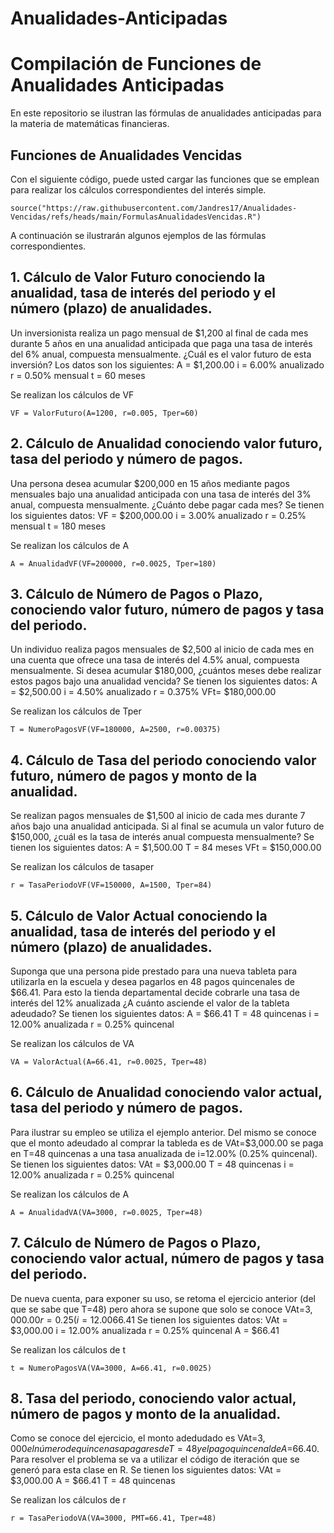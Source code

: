 # Anualidades-Anticipadas

# Compilación de Funciones de Anualidades Anticipadas
En este repositorio se ilustran las fórmulas de anualidades anticipadas para la materia de matemáticas financieras.

## Funciones de Anualidades Vencidas

Con el siguiente código, puede usted cargar las funciones que se emplean para realizar los cálculos correspondientes del interés simple.
```
source("https://raw.githubusercontent.com/Jandres17/Anualidades-Vencidas/refs/heads/main/FormulasAnualidadesVencidas.R")
```

A continuación se ilustrarán algunos ejemplos de las fórmulas correspondientes.

## 1. Cálculo de Valor Futuro conociendo la anualidad, tasa de interés del periodo y el número (plazo) de anualidades.

Un inversionista realiza un pago mensual de $1,200 al final de cada mes durante 5 años en una anualidad anticipada que paga una tasa de interés del 6% anual, compuesta mensualmente. ¿Cuál es el valor futuro de esta inversión?
Los datos son los siguientes:
A = $1,200.00
i = 6.00% anualizado
r = 0.50% mensual
t = 60 meses

Se realizan los cálculos de VF
```
VF = ValorFuturo(A=1200, r=0.005, Tper=60)
```

## 2. Cálculo de Anualidad conociendo valor futuro, tasa del periodo y número de pagos.

Una persona desea acumular $200,000 en 15 años mediante pagos mensuales bajo una anualidad anticipada con una tasa de interés del 3% anual, compuesta mensualmente. ¿Cuánto debe pagar cada mes?
Se tienen los siguientes datos:
VF = $200,000.00 
i = 3.00% anualizado
r = 0.25% mensual
t = 180 meses

Se realizan los cálculos de A
```
A = AnualidadVF(VF=200000, r=0.0025, Tper=180)
```

## 3. Cálculo de Número de Pagos o Plazo, conociendo valor futuro, número de pagos y tasa del periodo.

Un individuo realiza pagos mensuales de $2,500 al inicio de cada mes en una cuenta que ofrece una tasa de interés del 4.5% anual, compuesta mensualmente. Si desea acumular $180,000, ¿cuántos meses debe realizar estos pagos bajo una anualidad vencida?
Se tienen los siguientes datos:
A = $2,500.00
i = 4.50% anualizado
r = 0.375%
VFt= $180,000.00

Se realizan los cálculos de Tper
```
T = NumeroPagosVF(VF=180000, A=2500, r=0.00375)
```

## 4. Cálculo de Tasa del periodo conociendo valor futuro, número de pagos y monto de la anualidad.

Se realizan pagos mensuales de $1,500 al inicio de cada mes durante 7 años bajo una anualidad anticipada. Si al final se acumula un valor futuro de $150,000, ¿cuál es la tasa de interés anual compuesta mensualmente?
Se tienen los siguientes datos:
A = $1,500.00
T = 84 meses
VFt = $150,000.00

Se realizan los cálculos de tasaper
```
r = TasaPeriodoVF(VF=150000, A=1500, Tper=84)
```

## 5. Cálculo de Valor Actual conociendo la anualidad, tasa de interés del periodo y el número (plazo) de anualidades.

Suponga que una persona pide prestado para una nueva tableta para utilizarla en la escuela y desea pagarlos en 48 pagos quincenales de $66.41. Para esto la tienda departamental decide cobrarle una tasa de interés del 12% anualizada ¿A cuánto asciende el valor de la tableta adeudado?
Se tienen los siguientes datos:
A = $66.41 
T = 48 quincenas
i = 12.00% anualizada
r = 0.25% quincenal

Se realizan los cálculos de VA
```
VA = ValorActual(A=66.41, r=0.0025, Tper=48)
```

## 6. Cálculo de Anualidad conociendo valor actual, tasa del periodo y número de pagos.

Para ilustrar su empleo se utiliza el ejemplo anterior. Del mismo se conoce que el monto adeudado al comprar la tableda es de VAt=$3,000.00 se paga en T=48 quincenas a una tasa anualizada de i=12.00% (0.25% quincenal).
Se tienen los siguientes datos:
VAt = $3,000.00
T = 48 quincenas
i = 12.00% anualizada
r = 0.25% quincenal

Se realizan los cálculos de A
```
A = AnualidadVA(VA=3000, r=0.0025, Tper=48)
```

## 7. Cálculo de Número de Pagos o Plazo, conociendo valor actual, número de pagos y tasa del periodo.

De nueva cuenta, para exponer su uso, se retoma el ejercicio anterior (del que se sabe que T=48) pero ahora se supone que solo se conoce VAt=$3,000.00 r=0.25 (i=12.00%) y A=$66.41
Se tienen los siguientes datos:
VAt = $3,000.00
i = 12.00% anualizada
r = 0.25% quincenal
A = $66.41 

Se realizan los cálculos de t
```
t = NumeroPagosVA(VA=3000, A=66.41, r=0.0025)
```

## 8. Tasa del periodo, conociendo valor actual, número de pagos y monto de la anualidad.

Como se conoce del ejercicio, el monto adedudado es VAt=$3,000 el número de quincenas a pagar es de T=48 y el pago quincenal de A=$66.40. Para resolver el problema se va a utilizar el código de iteración que se generó para esta clase en R. 
Se tienen los siguientes datos:
VAt = $3,000.00
A = $66.41 
T = 48 quincenas

Se realizan los cálculos de r
```
r = TasaPeriodoVA(VA=3000, PMT=66.41, Tper=48)
```


